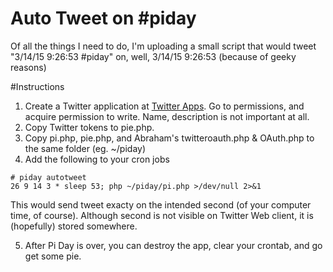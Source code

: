 Auto Tweet on #piday
===============

Of all the things I need to do, I'm uploading a small script that would tweet "3/14/15 9:26:53 #piday" on, well, 3/14/15 9:26:53 (because of geeky reasons)

#Instructions
1. Create a Twitter application at [Twitter Apps](http://apps.twitter.com). Go to permissions, and acquire permission to write. Name, description is not important at all.
2. Copy Twitter tokens to pie.php.
3. Copy pi.php, pie.php, and Abraham's twitteroauth.php & OAuth.php to the same folder (eg. ~/piday)
4. Add the following to your cron jobs
```
# piday autotweet 
26 9 14 3 * sleep 53; php ~/piday/pi.php >/dev/null 2>&1
```
This would send tweet exacty on the intended second (of your computer time, of course). Although second is not visible on Twitter Web client, it is (hopefully) stored somewhere.

5. After Pi Day is over, you can destroy the app, clear your crontab, and go get some pie.
